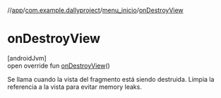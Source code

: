 //[app](../../../index.md)/[com.example.dallyproject](../index.md)/[menu_inicio](index.md)/[onDestroyView](on-destroy-view.md)

# onDestroyView

[androidJvm]\
open override fun [onDestroyView](on-destroy-view.md)()

Se llama cuando la vista del fragmento está siendo destruida. Limpia la referencia a la vista para evitar memory leaks.
